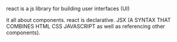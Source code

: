react is a js library for building user interfaces (UI)

it all about components.
react is declarative. JSX (A SYNTAX THAT COMBINES HTML CSS JAVASCRIPT as well as referencing other components).
